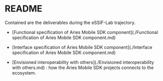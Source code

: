 # README

Contained are the deliverables during the eSSIF-Lab trajectory.

- [Functional specification of Aries Mobile SDK component](./Functional specification of Aries Mobile SDK component.md)

- [Interface specification of Aries Mobile SDK component](./Interface specification of Aries Mobile SDK component.md)

- [Envisioned interoperability with others](./Envisioned interoperability with others.md) : how the Aries Mobile SDK projects connects to the ecosystem.
